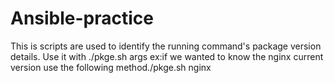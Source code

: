 # Ansible-practice

This is scripts are used to identify the running command's package version details.
Use it with ./pkge.sh args ex:if we wanted to know the nginx current version use the following method./pkge.sh nginx 
